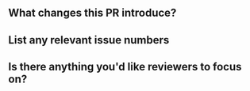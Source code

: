 <!--

Thanks a lot for your interest in contributing to create-fullstack-app! 🎉

Please first discuss the change you wish to make via issue before making a change. It might avoid a waste of your time.

Before submitting your contribution, please take a moment to review this document:
https://github.com/Divlo/create-fullstack-app/blob/master/CONTRIBUTING.md

-->

## What changes this PR introduce?

## List any relevant issue numbers

## Is there anything you'd like reviewers to focus on?
